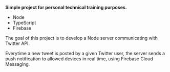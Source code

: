 **Simple project for personal technical training purposes.**

* Node
* TypeScript
* Firebase

The goal of this project is to develop a Node server communicating with Twitter API.

Everytime a new tweet is posted by a given Twitter user, the server sends a push notification to allowed devices in real time, using Firebase Cloud Messaging.